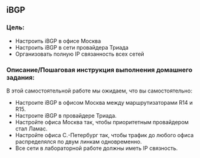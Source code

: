 ## iBGP

### Цель:
- Настроить iBGP в офисе Москва
- Настроить iBGP в сети провайдера Триада
- Организовать полную IP связанность всех сетей 

### Описание/Пошаговая инструкция выполнения домашнего задания:
В этой  самостоятельной работе мы ожидаем, что вы самостоятельно:

- Настроите iBGP в офисом Москва между маршрутизаторами R14 и R15.
- Настроите iBGP в провайдере Триада.
- Настройте офиса Москва так, чтобы приоритетным провайдером стал Ламас.
- Настройте офиса С.-Петербург так, чтобы трафик до любого офиса распределялся по двум линкам одновременно.
- Все сети в лабораторной работе должны иметь IP связность.
